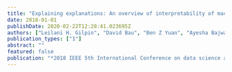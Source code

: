 ```yaml
---
title: "Explaining explanations: An overview of interpretability of machine learning"
date: 2018-01-01
publishDate: 2020-02-22T12:28:41.023695Z
authors: ["Leilani H. Gilpin", "David Bau", "Ben Z Yuan", "Ayesha Bajwa", "Michael Specter", "Lalana Kagal"]
publication_types: ["1"]
abstract: ""
featured: false
publication: "*2018 IEEE 5th International Conference on data science and advanced analytics (DSAA)*"
---
```


